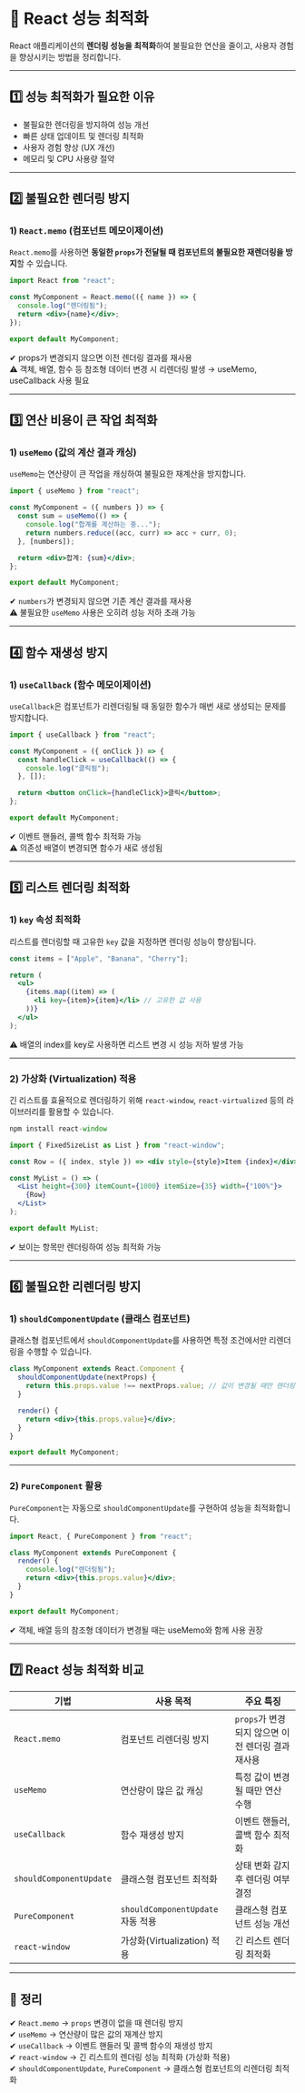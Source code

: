 # 🚀 React 성능 최적화

React 애플리케이션의 **렌더링 성능을 최적화**하여 불필요한 연산을 줄이고, 사용자 경험을 향상시키는 방법을 정리합니다.

---

## 1️⃣ 성능 최적화가 필요한 이유

- 불필요한 렌더링을 방지하여 성능 개선
- 빠른 상태 업데이트 및 렌더링 최적화
- 사용자 경험 향상 (UX 개선)
- 메모리 및 CPU 사용량 절약

---

## 2️⃣ 불필요한 렌더링 방지

### 1) `React.memo` (컴포넌트 메모이제이션)
`React.memo`를 사용하면 **동일한 `props`가 전달될 때 컴포넌트의 불필요한 재렌더링을 방지**할 수 있습니다.

```jsx
import React from "react";

const MyComponent = React.memo(({ name }) => {
  console.log("렌더링됨");
  return <div>{name}</div>;
});

export default MyComponent;
```

✔ props가 변경되지 않으면 이전 렌더링 결과를 재사용  
⚠ 객체, 배열, 함수 등 참조형 데이터 변경 시 리렌더링 발생 → useMemo, useCallback 사용 필요

---

## 3️⃣ 연산 비용이 큰 작업 최적화

### 1) `useMemo` (값의 계산 결과 캐싱)
`useMemo`는 연산량이 큰 작업을 캐싱하여 불필요한 재계산을 방지합니다.

```jsx
import { useMemo } from "react";

const MyComponent = ({ numbers }) => {
  const sum = useMemo(() => {
    console.log("합계를 계산하는 중...");
    return numbers.reduce((acc, curr) => acc + curr, 0);
  }, [numbers]);

  return <div>합계: {sum}</div>;
};

export default MyComponent;
```

✔ `numbers`가 변경되지 않으면 기존 계산 결과를 재사용  
⚠ 불필요한 `useMemo` 사용은 오히려 성능 저하 초래 가능  

---

## 4️⃣ 함수 재생성 방지

### 1) `useCallback` (함수 메모이제이션)
`useCallback`은 컴포넌트가 리렌더링될 때 동일한 함수가 매번 새로 생성되는 문제를 방지합니다.

```jsx
import { useCallback } from "react";

const MyComponent = ({ onClick }) => {
  const handleClick = useCallback(() => {
    console.log("클릭됨");
  }, []);

  return <button onClick={handleClick}>클릭</button>;
};

export default MyComponent;
```

✔ 이벤트 핸들러, 콜백 함수 최적화 가능  
⚠ 의존성 배열이 변경되면 함수가 새로 생성됨  

---

## 5️⃣ 리스트 렌더링 최적화

### 1) `key` 속성 최적화
리스트를 렌더링할 때 고유한 `key` 값을 지정하면 렌더링 성능이 향상됩니다.

```jsx
const items = ["Apple", "Banana", "Cherry"];

return (
  <ul>
    {items.map((item) => (
      <li key={item}>{item}</li> // 고유한 값 사용
    ))}
  </ul>
);
```

⚠ 배열의 index를 key로 사용하면 리스트 변경 시 성능 저하 발생 가능  

---

### 2) 가상화 (Virtualization) 적용
긴 리스트를 효율적으로 렌더링하기 위해 `react-window`, `react-virtualized` 등의 라이브러리를 활용할 수 있습니다.

```jsx
npm install react-window
```

```jsx
import { FixedSizeList as List } from "react-window";

const Row = ({ index, style }) => <div style={style}>Item {index}</div>;

const MyList = () => (
  <List height={300} itemCount={1000} itemSize={35} width={"100%"}>
    {Row}
  </List>
);

export default MyList;
```

✔ 보이는 항목만 렌더링하여 성능 최적화 가능

---

## 6️⃣ 불필요한 리렌더링 방지

### 1) `shouldComponentUpdate` (클래스 컴포넌트)
클래스형 컴포넌트에서 `shouldComponentUpdate`를 사용하면 특정 조건에서만 리렌더링을 수행할 수 있습니다.

```jsx
class MyComponent extends React.Component {
  shouldComponentUpdate(nextProps) {
    return this.props.value !== nextProps.value; // 값이 변경될 때만 렌더링
  }

  render() {
    return <div>{this.props.value}</div>;
  }
}

export default MyComponent;
```

---

### 2) `PureComponent` 활용
`PureComponent`는 자동으로 `shouldComponentUpdate`를 구현하여 성능을 최적화합니다.

```jsx
import React, { PureComponent } from "react";

class MyComponent extends PureComponent {
  render() {
    console.log("렌더링됨");
    return <div>{this.props.value}</div>;
  }
}

export default MyComponent;
```

✔ 객체, 배열 등의 참조형 데이터가 변경될 때는 useMemo와 함께 사용 권장

---

## 7️⃣ React 성능 최적화 비교

| 기법 | 사용 목적 | 주요 특징 |
|------|----------|----------|
| `React.memo` | 컴포넌트 리렌더링 방지 | `props`가 변경되지 않으면 이전 렌더링 결과 재사용 |
| `useMemo` | 연산량이 많은 값 캐싱 | 특정 값이 변경될 때만 연산 수행 |
| `useCallback` | 함수 재생성 방지 | 이벤트 핸들러, 콜백 함수 최적화 |
| `shouldComponentUpdate` | 클래스형 컴포넌트 최적화 | 상태 변화 감지 후 렌더링 여부 결정 |
| `PureComponent` | `shouldComponentUpdate` 자동 적용 | 클래스형 컴포넌트 성능 개선 |
| `react-window` | 가상화(Virtualization) 적용 | 긴 리스트 렌더링 최적화 |

---

## 🎯 정리
✔ `React.memo` → `props` 변경이 없을 때 렌더링 방지  
✔ `useMemo` → 연산량이 많은 값의 재계산 방지  
✔ `useCallback` → 이벤트 핸들러 및 콜백 함수의 재생성 방지  
✔ `react-window` → 긴 리스트의 렌더링 성능 최적화 (가상화 적용)  
✔ `shouldComponentUpdate`, `PureComponent` → 클래스형 컴포넌트의 리렌더링 최적화  
